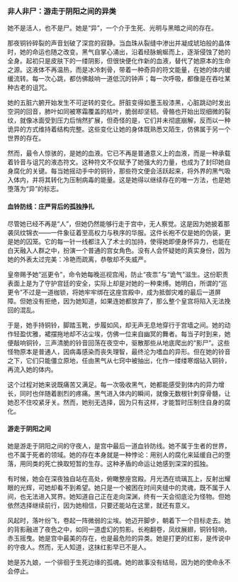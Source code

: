 ### 非人非尸：游走于阴阳之间的异类

她不是活人，也不是尸。她是“异”，一个介于生死、光明与黑暗之间的存在。

那夜铜铃碎裂的声音划破了深宫的寂静。当血珠从裂缝中渗出并凝成琥珀般的晶体时，她的命运也随之改变。黑气自掌心涌出，沿着经脉蜿蜒而上，逐渐侵蚀了她的全身。起初只是皮肤下的一缕阴影，但很快便化作新的血液，替代了她原本的生命之源。这液体不再温热，而是冰冷刺骨，带着一种奇异的符文能量，在她的体内缓缓流转。每一次心跳，都仿佛敲响一道低沉的钟声；每一次呼吸，都像是在吞吐某种古老的诅咒。

她的五脏六腑开始发生不可逆转的变化。肝脏变得如墨玉般漆黑，心脏跳动时发出空洞的回音，肺叶如同被寒霜覆盖的枯叶，脆弱却坚韧。骨骼也开始出现细微的裂纹，就像冰面受到压力后悄然扩展，但奇怪的是，它们并未彻底崩解，反而以一种诡异的方式维持着结构完整。这些变化让她的身体既熟悉又陌生，仿佛属于另一个世界的存在。

然而，最令人惊骇的，是她的血液。它已不再是普通意义上的血液，而是一种承载着铃音与诅咒的液态符文。这种符文不仅赋予了她强大的力量，也成为了封印她自身腐化的关键。每当她摇动手中的铜铃，那些符文便会活跃起来，将外界的黑气吸入体内，并将其转化为压制病毒的能量。这是她得以继续存在的唯一方法，也是她堕落为“异”的标志。

#### 血铃防线：庄严背后的孤独挣扎

尽管她已经不再是“人”，但她仍然能够行走于宫中，无人察觉。这是因为她披着那袭凤纹锦衣——一件象征着至高权力与秩序的华服。这件长袍不仅是她的伪装，更是她的囚笼。它的每一针一线都注入了术士的加持，使得她即便身怀异力，也能在白天融入人群之中，扮演一个普通的宫女角色。没有人会怀疑她的真实身份，因为她的外表太过完美：冷艳而疏离，恭敬却不失威严。

皇帝赐予她“巡更令”，命令她每晚巡视宫闱，防止“夜祟”与“诡气”滋生。这份职责表面上是为了守护宫廷的安全，实际上却是对她的一种束缚。她明白，所谓的“巡更令”不过是一道枷锁，将她牢牢绑在这座宫殿中，成为抵御灾难的最后一道屏障。但她没有拒绝，因为她知道，如果连她都放弃了，那么整个皇宫将陷入无法挽回的混乱。

于是，她手持铜铃，脚踏玉靴，步履如风，却无声无息地穿行于宫墙之间。她的动作轻盈优雅，裙摆拖地却不沾尘埃，仿佛一位来自幽冥的舞者。每当子时到来，她便敲响铜铃，三声清脆的铃音回荡在夜空中，驱散那些从地底爬出的“影尸”。这些怪物原本是普通人，因病毒感染而丧失理智，最终沦为嗜血的异形。但在她的铃音之下，它们只能僵立原地，任由黑气从七窍中被抽出，化作一缕缕寒烟钻入铜铃，再流入她的体内。

这个过程对她来说既痛苦又满足。每一次吸收黑气，她都能感受到体内的异力增长，同时也伴随着剧烈的疼痛。黑气进入体内的瞬间，就像无数根针刺穿骨髓，让她忍不住咬紧牙关。然而，她别无选择，因为只有这样，才能暂时压制住自身的腐化。

#### 游走于阴阳之间

她是游走于阴阳之间的守夜人，是宫中最后一道血铃防线。她不属于生者的世界，也不属于死者的领域。她的存在本身就是一种悖论：用别人的腐化来延缓自己的堕落，用同类的死亡换取短暂的生存。这种矛盾的命运让她感到深深的孤独。

有时候，她会在深夜独自站在高处，俯瞰整座宫殿。月光洒在琉璃瓦上，反射出耀眼的光辉，可她却看不到希望。她只是一个被困在时间夹缝中的灵魂，既不属于人间，也无法进入冥界。她知道自己正在走向深渊，终有一天会彻底沦为怪物。但她依然选择继续前行，因为她相信，只要还能站在这里，就还有意义。

风起时，落叶纷飞，卷起一阵微弱的尘埃。她迈开脚步，朝着下一个目标走去。她的背影融进了夜色之中，如同一道虚幻的剪影。长袍翻卷，凤纹展翅，铜铃轻响，赤玉摇曳。她是宫中最美的存在，也是最危险的异类。她是打更的红影，是传说中的守夜人。然而，无人知道，这抹红影早已不是人。

她是苏九娘，一个徘徊于生死边缘的孤魂。她的故事没有结局，因为她的使命永不会停止。